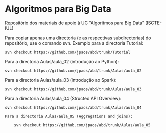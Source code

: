 # Algoritmos para Big Data
Repositório dos materiais de apoio à UC "Algoritmos para Big Data" (ISCTE-IUL)

Para copiar apenas uma directoria (e as respectivas subdirectorias) do repositório, use o comando svn.
Exemplo para a directoria Tutorial:

    svn checkout https://github.com/jpaos/abd/trunk/Tutorial

Para a directoria Aulas/aula_02 (introdução ao Python):

    svn checkout https://github.com/jpaos/abd/trunk/Aulas/aula_02

Para a directoria Aulas/aula_03 (introdução ao Spark):

    svn checkout https://github.com/jpaos/abd/trunk/Aulas/aula_03

Para a directoria Aulas/aula_04 (Structed API Overview):

    svn checkout https://github.com/jpaos/abd/trunk/Aulas/aula_04

    Para a directoria Aulas/aula_05 (Aggregations and joins):

        svn checkout https://github.com/jpaos/abd/trunk/Aulas/aula_05
